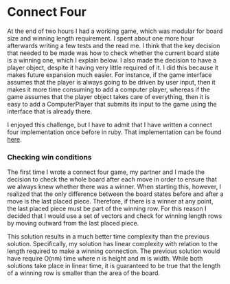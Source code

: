 # Connect Four

At the end of two hours I had a working game, which was modular for board size
and winning length requirement. I spent about one more hour afterwards writing a few
tests and the read me. I think that the key decision that needed to be made was
how to check whether the current board state is a winning one, which I explain
below. I also made the decision to have a player object, despite it having very
little required of it. I did this because it makes future expansion much easier.
For instance, if the game interface assumes that the player is always going to
be driven by user input, then it makes it more time consuming to add a computer
player, whereas if the game assumes that the player object takes care of
everything, then it is easy to add a ComputerPlayer that submits its input to
the game using the interface that is already there.

I enjoyed this challenge, but I have to admit that I have written a
connect four implementation once before in ruby. That implementation can be
found [here](https://github.com/balloosnafoo/app-academy/tree/master/w1d2/connect-4).

### Checking win conditions

The first time I wrote a connect four game, my partner and I made the decision
to check the whole board after each move in order to ensure that we always
knew whether there was a winner. When starting this, however, I realized that
the only difference between the board states before and after a move is the last
placed piece. Therefore, if there is a winner at any point, the last placed
piece must be part of the winning row. For this reason I decided that I would
use a set of vectors and check for winning length rows by moving outward from
the last placed piece.

This solution results in a much better time complexity than the previous
solution. Specifically, my solution has linear complexity with relation to the
length required to make a winning connection. The previous solution would have
require O(nm) time where n is height and m is width. While both solutions take
place in linear time, it is guaranteed to be true that the length of a winning
row is smaller than the area of the board.
